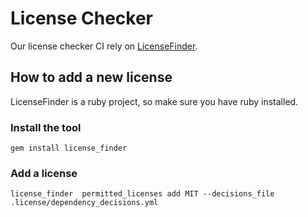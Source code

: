 # License Checker

Our license checker CI rely on [LicenseFinder](https://github.com/pivotal/LicenseFinder).

## How to add a new license

LicenseFinder is a ruby project, so make sure you have ruby installed.

### Install the tool

```shell
gem install license_finder
```

### Add a license

```shell
license_finder  permitted_licenses add MIT --decisions_file .license/dependency_decisions.yml
```